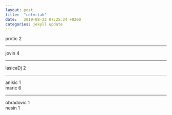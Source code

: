 ```yaml
---
layout: post
title:  "cetvrtak"
date:   2019-08-22 07:25:24 +0200
categories: jekyll update
---
```


protic 2  

***

jovin 4  

***

lasicaDj 2  

***

anikic 1  
maric 6  

***

obradovic 1  
nesin 1  